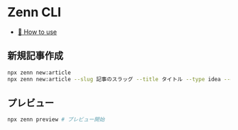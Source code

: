 # Zenn CLI

* [📘 How to use](https://zenn.dev/zenn/articles/zenn-cli-guide)

## 新規記事作成
```zsh
npx zenn new:article
npx zenn new:article --slug 記事のスラッグ --title タイトル --type idea --emoji ✨
```

## プレビュー
```zsh
npx zenn preview # プレビュー開始
```